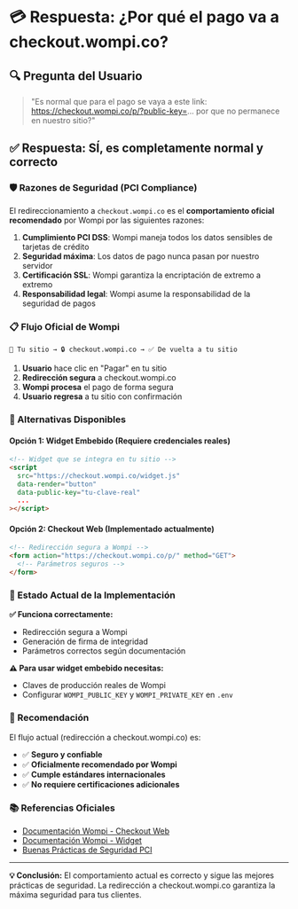 # 💳 Respuesta: ¿Por qué el pago va a checkout.wompi.co?

## 🔍 Pregunta del Usuario
> "Es normal que para el pago se vaya a este link: https://checkout.wompi.co/p/?public-key=... por que no permanece en nuestro sitio?"

## ✅ Respuesta: SÍ, es completamente normal y correcto

### 🛡️ Razones de Seguridad (PCI Compliance)

El redireccionamiento a `checkout.wompi.co` es el **comportamiento oficial recomendado** por Wompi por las siguientes razones:

1. **Cumplimiento PCI DSS**: Wompi maneja todos los datos sensibles de tarjetas de crédito
2. **Seguridad máxima**: Los datos de pago nunca pasan por nuestro servidor
3. **Certificación SSL**: Wompi garantiza la encriptación de extremo a extremo
4. **Responsabilidad legal**: Wompi asume la responsabilidad de la seguridad de pagos

### 📋 Flujo Oficial de Wompi

```
🛒 Tu sitio → 🔒 checkout.wompi.co → ✅ De vuelta a tu sitio
```

1. **Usuario** hace clic en "Pagar" en tu sitio
2. **Redirección segura** a checkout.wompi.co
3. **Wompi procesa** el pago de forma segura
4. **Usuario regresa** a tu sitio con confirmación

### 🎯 Alternativas Disponibles

#### Opción 1: Widget Embebido (Requiere credenciales reales)
```html
<!-- Widget que se integra en tu sitio -->
<script
  src="https://checkout.wompi.co/widget.js"
  data-render="button"
  data-public-key="tu-clave-real"
  ...
></script>
```

#### Opción 2: Checkout Web (Implementado actualmente)
```html
<!-- Redirección segura a Wompi -->
<form action="https://checkout.wompi.co/p/" method="GET">
  <!-- Parámetros seguros -->
</form>
```

### 🔧 Estado Actual de la Implementación

**✅ Funciona correctamente:**
- Redirección segura a Wompi
- Generación de firma de integridad
- Parámetros correctos según documentación

**⚠️ Para usar widget embebido necesitas:**
- Claves de producción reales de Wompi
- Configurar `WOMPI_PUBLIC_KEY` y `WOMPI_PRIVATE_KEY` en `.env`

### 🌟 Recomendación

El flujo actual (redirección a checkout.wompi.co) es:
- ✅ **Seguro y confiable**
- ✅ **Oficialmente recomendado por Wompi**
- ✅ **Cumple estándares internacionales**
- ✅ **No requiere certificaciones adicionales**

### 📚 Referencias Oficiales

- [Documentación Wompi - Checkout Web](https://docs.wompi.co/docs/checkout-web)
- [Documentación Wompi - Widget](https://docs.wompi.co/docs/widget)
- [Buenas Prácticas de Seguridad PCI](https://www.pcidssguide.com/)

---

**💡 Conclusión:** El comportamiento actual es correcto y sigue las mejores prácticas de seguridad. La redirección a checkout.wompi.co garantiza la máxima seguridad para tus clientes.